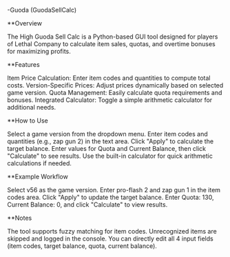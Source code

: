 -Guoda (GuodaSellCalc)

**Overview

The High Guoda Sell Calc is a Python-based GUI tool designed for players of Lethal Company to calculate item sales, quotas, and overtime bonuses for maximizing profits.

**Features

Item Price Calculation: Enter item codes and quantities to compute total costs.
Version-Specific Prices: Adjust prices dynamically based on selected game version.
Quota Management: Easily calculate quota requirements and bonuses.
Integrated Calculator: Toggle a simple arithmetic calculator for additional needs.

**How to Use

Select a game version from the dropdown menu.
Enter item codes and quantities (e.g., zap gun 2) in the text area.
Click "Apply" to calculate the target balance.
Enter values for Quota and Current Balance, then click "Calculate" to see results.
Use the built-in calculator for quick arithmetic calculations if needed.

**Example Workflow

Select v56 as the game version.
Enter pro-flash 2 and zap gun 1 in the item codes area.
Click "Apply" to update the target balance.
Enter Quota: 130, Current Balance: 0, and click "Calculate" to view results.

**Notes

The tool supports fuzzy matching for item codes.
Unrecognized items are skipped and logged in the console.
You can directly edit all 4 input fields (item codes, target balance, quota, current balance).
